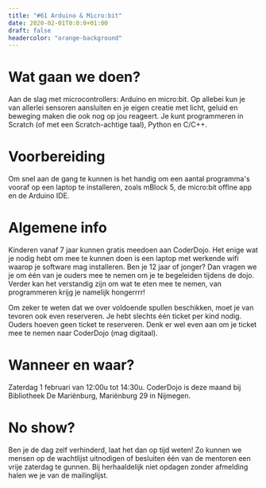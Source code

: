 ```yaml
---
title: "#61 Arduino & Micro:bit"
date: 2020-02-01T0:0:0+01:00
draft: false
headercolor: "orange-background"
---
```


# Wat gaan we doen?
Aan de slag met microcontrollers: Arduino en micro:bit. Op allebei kun je van allerlei sensoren aansluiten en je eigen creatie met licht, geluid en beweging maken die ook nog op jou reageert. Je kunt programmeren in Scratch (of met een Scratch-achtige taal), Python en C/C++.

# Voorbereiding
Om snel aan de gang te kunnen is het handig om een aantal programma's vooraf op een laptop te installeren, zoals mBlock 5, de micro:bit offlne app en de Arduino IDE.

# Algemene info
Kinderen vanaf 7 jaar kunnen gratis meedoen aan CoderDojo. Het enige wat je nodig hebt om mee te kunnen doen is een laptop met werkende wifi waarop je software mag installeren. Ben je 12 jaar of jonger? Dan vragen we je om één van je ouders mee te nemen om je te begeleiden tijdens de dojo. Verder kan het verstandig zijn om wat te eten mee te nemen, van programmeren krijg je namelijk hongerrrr!

Om zeker te weten dat we over voldoende spullen beschikken, moet je van tevoren ook even reserveren. Je hebt slechts één ticket per kind nodig. Ouders hoeven geen ticket te reserveren. Denk er wel even aan om je ticket mee te nemen naar CoderDojo (mag digitaal).

# Wanneer en waar?
Zaterdag 1 februari van 12:00u tot 14:30u.
CoderDojo is deze maand bij Bibliotheek De Mariënburg, Mariënburg 29 in Nijmegen.

# No show?
Ben je de dag zelf verhinderd, laat het dan op tijd weten! Zo kunnen we mensen op de wachtlijst uitnodigen of besluiten één van de mentoren een vrije zaterdag te gunnen. Bij herhaaldelijk niet opdagen zonder afmelding halen we je van de mailinglijst.
